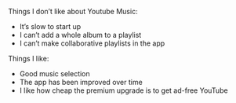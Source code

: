 Things I don’t like about Youtube Music:
- It’s slow to start up
- I can’t add a whole album to a playlist
- I can’t make collaborative playlists in the app

Things I like: 
- Good music selection
- The app has been improved over time
- I like how cheap the premium upgrade is to get ad-free YouTube 